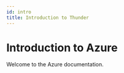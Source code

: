 ```yaml
---
id: intro
title: Introduction to Thunder
---
```


# Introduction to Azure

Welcome to the Azure documentation.
